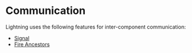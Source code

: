 # Communication

Lightning uses the following features for inter-component communication:

* [Signal](Signal.md)
* [Fire Ancestors](FireAncestors.md)